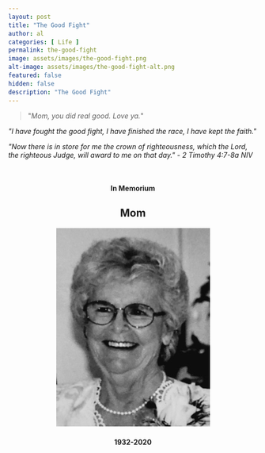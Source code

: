 ```yaml
---
layout: post
title: "The Good Fight"
author: al
categories: [ Life ]
permalink: the-good-fight
image: assets/images/the-good-fight.png
alt-image: assets/images/the-good-fight-alt.png
featured: false
hidden: false
description: "The Good Fight"
---
```


> "_Mom, you did real good. Love ya._"

_"I have fought the good fight, I have finished the race,  I have kept the faith."_

_"Now there is in store for me the crown of righteousness, which the Lord, the righteous Judge, will award to me on that day." - 2 Timothy 4:7-8a NIV_

<br/>

<div align = "center">
  <h4>In Memorium</h4>
  <h2>Mom</h2>
  <p><img src="/assets/images/mom.jpg"/></p>
  <h4>1932-2020</h4>
</div>
